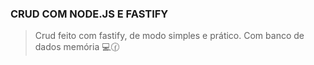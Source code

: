 ### CRUD COM NODE.JS E FASTIFY

>Crud feito com fastify, de modo simples e prático. Com banco de dados memória 💻🕜
